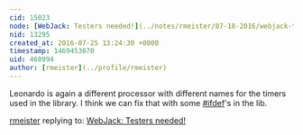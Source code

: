 ```yaml
---
cid: 15023
node: [WebJack: Testers needed!](../notes/rmeister/07-18-2016/webjack-testers-needed)
nid: 13295
created_at: 2016-07-25 13:24:30 +0000
timestamp: 1469453070
uid: 468994
author: [rmeister](../profile/rmeister)
---
```


Leonardo is again a different processor with different names for the timers used in the library. I think we can fix that with some [#ifdef](/tag/ifdef)'s in the lib.

[rmeister](../profile/rmeister) replying to: [WebJack: Testers needed!](../notes/rmeister/07-18-2016/webjack-testers-needed)

